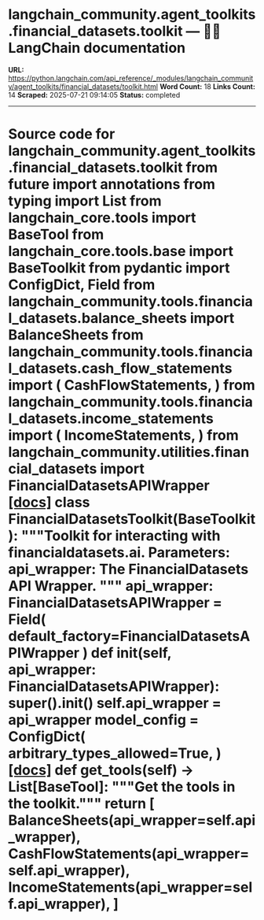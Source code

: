 # langchain_community.agent_toolkits.financial_datasets.toolkit — 🦜🔗 LangChain  documentation

**URL:** https://python.langchain.com/api_reference/_modules/langchain_community/agent_toolkits/financial_datasets/toolkit.html
**Word Count:** 18
**Links Count:** 14
**Scraped:** 2025-07-21 09:14:05
**Status:** completed

---

# Source code for langchain\_community.agent\_toolkits.financial\_datasets.toolkit               from __future__ import annotations          from typing import List          from langchain_core.tools import BaseTool     from langchain_core.tools.base import BaseToolkit     from pydantic import ConfigDict, Field          from langchain_community.tools.financial_datasets.balance_sheets import BalanceSheets     from langchain_community.tools.financial_datasets.cash_flow_statements import (         CashFlowStatements,     )     from langchain_community.tools.financial_datasets.income_statements import (         IncomeStatements,     )     from langchain_community.utilities.financial_datasets import FinancialDatasetsAPIWrapper                              [[docs]](https://python.langchain.com/api_reference/community/agent_toolkits/langchain_community.agent_toolkits.financial_datasets.toolkit.FinancialDatasetsToolkit.html#langchain_community.agent_toolkits.financial_datasets.toolkit.FinancialDatasetsToolkit)     class FinancialDatasetsToolkit(BaseToolkit):         """Toolkit for interacting with financialdatasets.ai.              Parameters:             api_wrapper: The FinancialDatasets API Wrapper.         """              api_wrapper: FinancialDatasetsAPIWrapper = Field(             default_factory=FinancialDatasetsAPIWrapper         )              def __init__(self, api_wrapper: FinancialDatasetsAPIWrapper):             super().__init__()             self.api_wrapper = api_wrapper              model_config = ConfigDict(             arbitrary_types_allowed=True,         )                         [[docs]](https://python.langchain.com/api_reference/community/agent_toolkits/langchain_community.agent_toolkits.financial_datasets.toolkit.FinancialDatasetsToolkit.html#langchain_community.agent_toolkits.financial_datasets.toolkit.FinancialDatasetsToolkit.get_tools)         def get_tools(self) -> List[BaseTool]:             """Get the tools in the toolkit."""             return [                 BalanceSheets(api_wrapper=self.api_wrapper),                 CashFlowStatements(api_wrapper=self.api_wrapper),                 IncomeStatements(api_wrapper=self.api_wrapper),             ]